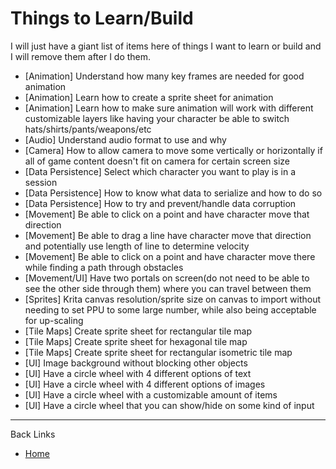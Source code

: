 # Things to Learn/Build

I will just have a giant list of items here of things I want to learn or build and I will remove them after I do them.

<!-- * [Animation] -->
<!-- * [Audio] -->
<!-- * [Camera] -->
<!-- * [Data Persistence] -->
<!-- * [Materials] -->
<!-- * [Movement] -->
<!-- * [Persistence] -->
<!-- * [Physics] -->
<!-- * [Shaders] -->
<!-- * [Sprites] -->
<!-- * [Testing] -->
<!-- * [Tile Maps] -->
<!-- * [UI] -->
<!-- * [Visual Effects] -->

* [Animation] Understand how many key frames are needed for good animation
* [Animation] Learn how to create a sprite sheet for animation
* [Animation] Learn how to make sure animation will work with different customizable layers like having your character be able to switch hats/shirts/pants/weapons/etc
* [Audio] Understand audio format to use and why
* [Camera] How to allow camera to move some vertically or horizontally if all of game content doesn't fit on camera for certain screen size
* [Data Persistence] Select which character you want to play is in a session
* [Data Persistence] How to know what data to serialize and how to do so
* [Data Persistence] How to try and prevent/handle data corruption
* [Movement] Be able to click on a point and have character move that direction
* [Movement] Be able to drag a line have character move that direction and potentially use length of line to determine velocity
* [Movement] Be able to click on a point and have character move there while finding a path through obstacles
* [Movement/UI] Have two portals on screen(do not need to be able to see the other side through them) where you can travel between them
* [Sprites] Krita canvas resolution/sprite size on canvas to import without needing to set PPU to some large number, while also being acceptable for up-scaling
* [Tile Maps] Create sprite sheet for rectangular tile map
* [Tile Maps] Create sprite sheet for hexagonal tile map
* [Tile Maps] Create sprite sheet for rectangular isometric tile map  
* [UI] Image background without blocking other objects
* [UI] Have a circle wheel with 4 different options of text
* [UI] Have a circle wheel with 4 different options of images
* [UI] Have a circle wheel with a customizable amount of items
* [UI] Have a circle wheel that you can show/hide on some kind of input

---
Back Links

* [Home](../home.md)
